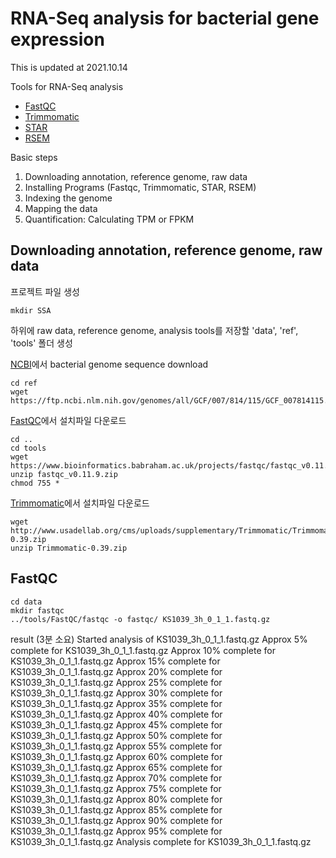 # RNA-Seq analysis for bacterial gene expression

This is updated at 2021.10.14

Tools for RNA-Seq analysis

* [FastQC](../examples/Notebook/Notebook%20Basics.ipynb)
* [Trimmomatic](http://www.usadellab.org/cms/?page=trimmomatic)
* [STAR](https://github.com/alexdobin/STAR)
* [RSEM](https://github.com/deweylab/RSEM)


Basic steps
1. Downloading annotation, reference genome, raw data
2. Installing Programs (Fastqc, Trimmomatic, STAR, RSEM)
3. Indexing the genome
4. Mapping the data
5. Quantification: Calculating TPM or FPKM

## Downloading annotation, reference genome, raw data
프로젝트 파일 생성

	mkdir SSA

하위에 raw data, reference genome, analysis tools를 저장할 'data', 'ref', 'tools' 폴더 생성

[NCBI](https://www.ncbi.nlm.nih.gov/genome/)에서 bacterial genome sequence download

	cd ref
	wget https://ftp.ncbi.nlm.nih.gov/genomes/all/GCF/007/814/115/GCF_007814115.1_ASM781411v1/GCF_007814115.1_ASM781411v1_genomic.fna.gz
	
[FastQC](https://www.bioinformatics.babraham.ac.uk/projects/fastqc/)에서 설치파일 다운로드
	
	cd ..
	cd tools
	wget https://www.bioinformatics.babraham.ac.uk/projects/fastqc/fastqc_v0.11.9.zip
	unzip fastqc_v0.11.9.zip
	chmod 755 *

[Trimmomatic](http://www.usadellab.org/cms/?page=trimmomatic)에서 설치파일 다운로드

	wget http://www.usadellab.org/cms/uploads/supplementary/Trimmomatic/Trimmomatic-0.39.zip
	unzip Trimmomatic-0.39.zip


  
## FastQC

	cd data
	mkdir fastqc
	../tools/FastQC/fastqc -o fastqc/ KS1039_3h_0_1_1.fastq.gz

result (3분 소요)
		Started analysis of KS1039_3h_0_1_1.fastq.gz
		Approx 5% complete for KS1039_3h_0_1_1.fastq.gz
		Approx 10% complete for KS1039_3h_0_1_1.fastq.gz
		Approx 15% complete for KS1039_3h_0_1_1.fastq.gz
		Approx 20% complete for KS1039_3h_0_1_1.fastq.gz
		Approx 25% complete for KS1039_3h_0_1_1.fastq.gz
		Approx 30% complete for KS1039_3h_0_1_1.fastq.gz
		Approx 35% complete for KS1039_3h_0_1_1.fastq.gz
		Approx 40% complete for KS1039_3h_0_1_1.fastq.gz
		Approx 45% complete for KS1039_3h_0_1_1.fastq.gz
		Approx 50% complete for KS1039_3h_0_1_1.fastq.gz
		Approx 55% complete for KS1039_3h_0_1_1.fastq.gz
		Approx 60% complete for KS1039_3h_0_1_1.fastq.gz
		Approx 65% complete for KS1039_3h_0_1_1.fastq.gz
		Approx 70% complete for KS1039_3h_0_1_1.fastq.gz
		Approx 75% complete for KS1039_3h_0_1_1.fastq.gz
		Approx 80% complete for KS1039_3h_0_1_1.fastq.gz
		Approx 85% complete for KS1039_3h_0_1_1.fastq.gz
		Approx 90% complete for KS1039_3h_0_1_1.fastq.gz
		Approx 95% complete for KS1039_3h_0_1_1.fastq.gz
		Analysis complete for KS1039_3h_0_1_1.fastq.gz









